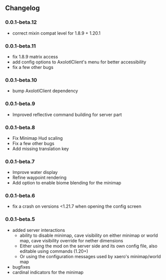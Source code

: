 ## Changelog

### 0.0.1-beta.12

- correct mixin compat level for 1.8.9 + 1.20.1

### 0.0.1-beta.11

- fix 1.8.9 matrix access
- add config options to AxolotlClient's menu for better accessibility
- fix a few other bugs

### 0.0.1-beta.10

- bump AxolotlClient dependency

### 0.0.1-beta.9

- Improved reflective command building for server part

### 0.0.1-beta.8

- Fix Minimap Hud scaling
- Fix a few other bugs
- Add missing translation key

### 0.0.1-beta.7

- Improve water display
- Refine waypoint rendering
- Add option to enable biome blending for the minimap

### 0.0.1-beta.6

- fix a crash on versions <1.21.7 when opening the config screen

### 0.0.1-beta.5

- added server interactions
	- ability to disable minimap, cave visibility on either minimap or world map, cave visibility override for nether dimensions
	- Either using the mod on the server side and its own config file, also editable using commands (1.20+)
	- Or using the configuration messages used by xaero's minimap/world map
- bugfixes
- cardinal indicators for the minimap
